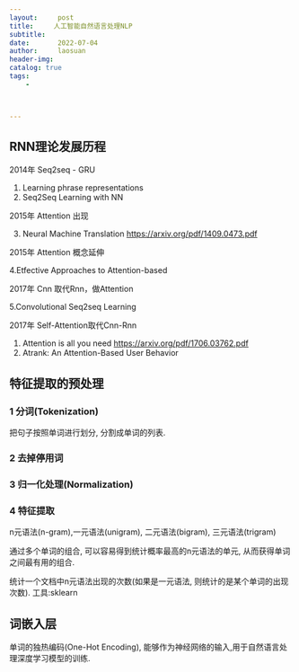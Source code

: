 ```yaml
---
layout:     post
title:     人工智能自然语言处理NLP
subtitle:   
date:       2022-07-04
author:     laosuan
header-img: 
catalog: true
tags:
    - 



---
```




## RNN理论发展历程

2014年 Seq2seq - GRU

1. ﻿﻿﻿Learning phrase representations
2. ﻿﻿﻿Seq2Seq Learning with NN

2015年 Attention 出现

3. Neural Machine Translation https://arxiv.org/pdf/1409.0473.pdf

2015年 Attention 概念延伸

4.Etfective Approaches to Attention-based

2017年  Cnn 取代Rnn，做Attention

5.Convolutional Seq2seq Learning

2017年 Self-Attention取代Cnn-Rnn

1. ﻿﻿﻿Attention is all you need https://arxiv.org/pdf/1706.03762.pdf
2. ﻿﻿﻿Atrank: An Attention-Based User Behavior







## 特征提取的预处理



### 1 分词(Tokenization)

把句子按照单词进行划分, 分割成单词的列表.

### 2 去掉停用词

### 3 归一化处理(Normalization)

### 4 特征提取

n元语法(n-gram),一元语法(unigram), 二元语法(bigram), 三元语法(trigram)

通过多个单词的组合, 可以容易得到统计概率最高的n元语法的单元, 从而获得单词之间最有用的组合.

统计一个文档中n元语法出现的次数(如果是一元语法, 则统计的是某个单词的出现次数). 工具:sklearn



## 词嵌入层

单词的独热编码(One-Hot Encoding), 能够作为神经网络的输入,用于自然语言处理深度学习模型的训练.





